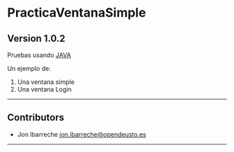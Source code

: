 # PracticaVentanaSimple

**Version 1.0.2**
---
Pruebas usando [JAVA](https://www.java.com/es/)


Un ejemplo de:
1) Una ventana simple
2) Una ventana Login 


---

## Contributors

- Jon Ibarreche <jon.ibarreche@opendeusto.es>
---

